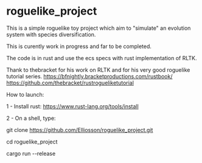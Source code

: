# roguelike_project

This is a simple roguelike toy project which aim to "simulate" an evolution system with species diversification.

This is curently work in progress and far to be completed.

The code is in rust and use the ecs specs with rust implementation of RLTK.

Thank to thebracket for his work on RLTK and for his very good roguelike tutorial series.
https://bfnightly.bracketproductions.com/rustbook/
https://github.com/thebracket/rustrogueliketutorial


How to launch:

1 - Install rust: https://www.rust-lang.org/tools/install

2 - On a shell, type:

git clone https://github.com/Elliosson/roguelike_project.git

cd roguelike_project

cargo run --release





